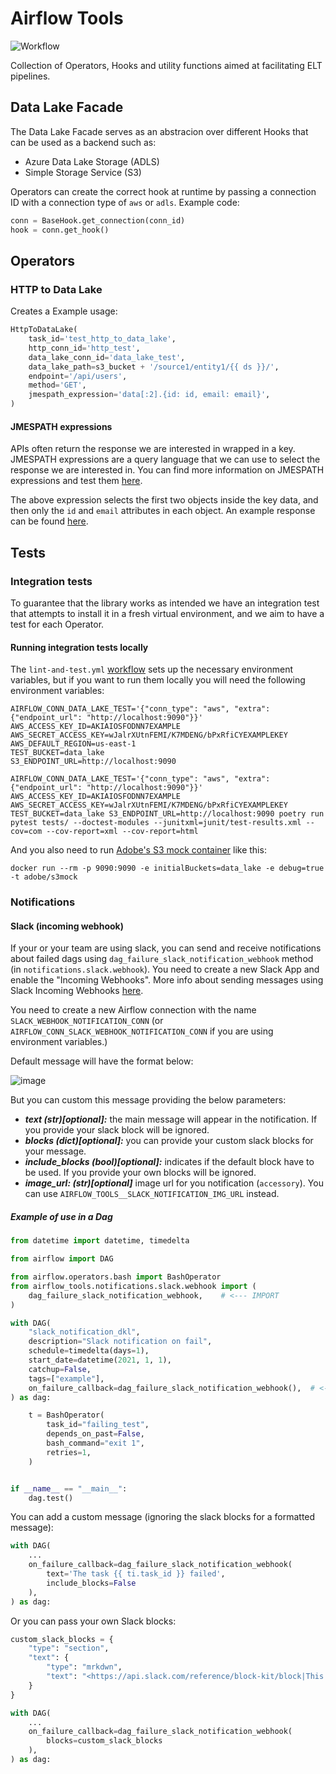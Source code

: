 # Airflow Tools
![Workflow](https://github.com/DeepKernelLabs/airflow-tools/actions/workflows/lint-and-test.yml/badge.svg?branch=main)

Collection of Operators, Hooks and utility functions aimed at facilitating ELT pipelines.

## Data Lake Facade
The Data Lake Facade serves as an abstracion over different Hooks that can be used as a backend such as:
- Azure Data Lake Storage (ADLS)
- Simple Storage Service (S3)

Operators can create the correct hook at runtime by passing a connection ID with a connection type of `aws` or `adls`. Example code:

```python
conn = BaseHook.get_connection(conn_id)
hook = conn.get_hook()
```

## Operators
### HTTP to Data Lake

Creates a
Example usage:

```python
HttpToDataLake(
    task_id='test_http_to_data_lake',
    http_conn_id='http_test',
    data_lake_conn_id='data_lake_test',
    data_lake_path=s3_bucket + '/source1/entity1/{{ ds }}/',
    endpoint='/api/users',
    method='GET',
    jmespath_expression='data[:2].{id: id, email: email}',
)
```

#### JMESPATH expressions
APIs often return the response we are interested in wrapped in a key. JMESPATH expressions are a query language that we can use to select the response we are interested in. You can find more information on JMESPATH expressions and test them [here](https://jmespath.org/).

The above expression selects the first two objects inside the key data, and then only the `id` and `email` attributes in each object. An example response can be found [here](https://reqres.in/api/users).

## Tests
### Integration tests
To guarantee that the library works as intended we have an integration test that attempts to install it in a fresh virtual environment, and we aim to have a test for each Operator.

#### Running integration tests locally
The `lint-and-test.yml` [workflow](.github/workflows/lint-and-test.yml) sets up the necessary environment variables, but if you want to run them locally you will need the following environment variables:

```shell
AIRFLOW_CONN_DATA_LAKE_TEST='{"conn_type": "aws", "extra": {"endpoint_url": "http://localhost:9090"}}'
AWS_ACCESS_KEY_ID=AKIAIOSFODNN7EXAMPLE
AWS_SECRET_ACCESS_KEY=wJalrXUtnFEMI/K7MDENG/bPxRfiCYEXAMPLEKEY
AWS_DEFAULT_REGION=us-east-1
TEST_BUCKET=data_lake
S3_ENDPOINT_URL=http://localhost:9090

AIRFLOW_CONN_DATA_LAKE_TEST='{"conn_type": "aws", "extra": {"endpoint_url": "http://localhost:9090"}}' AWS_ACCESS_KEY_ID=AKIAIOSFODNN7EXAMPLE AWS_SECRET_ACCESS_KEY=wJalrXUtnFEMI/K7MDENG/bPxRfiCYEXAMPLEKEY TEST_BUCKET=data_lake S3_ENDPOINT_URL=http://localhost:9090 poetry run pytest tests/ --doctest-modules --junitxml=junit/test-results.xml --cov=com --cov-report=xml --cov-report=html
```

And you also need to run [Adobe's S3 mock container](https://github.com/adobe/S3Mock) like this:

```shell
docker run --rm -p 9090:9090 -e initialBuckets=data_lake -e debug=true -t adobe/s3mock
```


### Notifications

#### Slack (incoming webhook)

If your or your team are using slack, you can send and receive notifications about failed dags using `dag_failure_slack_notification_webhook` method
(in `notifications.slack.webhook`). You need to create a new Slack App and enable the "Incoming Webhooks". More info about sending messages using
Slack Incoming Webhooks [here](https://api.slack.com/messaging/webhooks).

You need to create a new Airflow connection with the name `SLACK_WEBHOOK_NOTIFICATION_CONN` (or `AIRFLOW_CONN_SLACK_WEBHOOK_NOTIFICATION_CONN`
if you are using environment variables.)

Default message will have the format below:

![image](https://github.com/DeepKernelLabs/airflow-tools/assets/152852247/52a5bf95-21bc-4c3b-8093-79953c0c5d61)

But you can custom this message providing the below parameters:

* **_text (str)[optional]:_** the main message will appear in the notification. If you provide your slack block will be ignored.
* **_blocks (dict)[optional]:_** you can provide your custom slack blocks for your message.
* **_include_blocks (bool)[optional]:_** indicates if the default block have to be used. If you provide your own blocks will be ignored.
* **_image_url: (str)[optional]_** image url for you notification (`accessory`). You can use `AIRFLOW_TOOLS__SLACK_NOTIFICATION_IMG_URL` instead.

##### Example of use in a Dag 

```python
from datetime import datetime, timedelta

from airflow import DAG

from airflow.operators.bash import BashOperator
from airflow_tools.notifications.slack.webhook import (
    dag_failure_slack_notification_webhook,    # <--- IMPORT
)

with DAG(
    "slack_notification_dkl",
    description="Slack notification on fail",
    schedule=timedelta(days=1),
    start_date=datetime(2021, 1, 1),
    catchup=False,
    tags=["example"],
    on_failure_callback=dag_failure_slack_notification_webhook(),  # <--- HERE
) as dag:

    t = BashOperator(
        task_id="failing_test",
        depends_on_past=False,
        bash_command="exit 1",
        retries=1,
    )


if __name__ == "__main__":
    dag.test()
```

You can add a custom message (ignoring the slack blocks for a formatted message):

```python
with DAG(
    ...
    on_failure_callback=dag_failure_slack_notification_webhook(
        text='The task {{ ti.task_id }} failed',
        include_blocks=False
    ), 
) as dag:
```

Or you can pass your own Slack blocks: 

```python
custom_slack_blocks = {
    "type": "section",
    "text": {
        "type": "mrkdwn",
        "text": "<https://api.slack.com/reference/block-kit/block|This is an example using custom Slack blocks>"
    }
}

with DAG(
    ...
    on_failure_callback=dag_failure_slack_notification_webhook(
        blocks=custom_slack_blocks
    ), 
) as dag:
```
